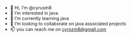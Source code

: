 - 👋 Hi, I’m @cyrusm8
- 👀 I’m interested in java.
- 🌱 I’m currently learning java
- 💞️ I’m looking to collaborate on java associated projects
- 📫 you can reach me on cyrozm8@gmail.com 

<!---
cyrusm8/cyrusm8 is a ✨ special ✨ repository because its `README.md` (this file) appears on your GitHub profile.
You can click the Preview link to take a look at your changes.
--->
